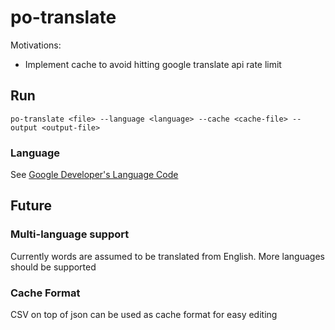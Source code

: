 # po-translate

Motivations:
- Implement cache to avoid hitting google translate api rate limit

## Run

`po-translate <file> --language <language> --cache <cache-file> --output <output-file>`

### Language

See [Google Developer's Language Code](https://developers.google.com/admin-sdk/directory/v1/languages)

## Future

### Multi-language support

Currently words are assumed to be translated from English. More languages should be supported

### Cache Format

CSV on top of json can be used as cache format for easy editing